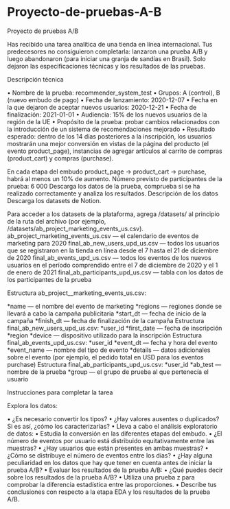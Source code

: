 # Proyecto-de-pruebas-A-B
Proyecto de pruebas A/B

Has recibido una tarea analítica de una tienda en línea internacional. Tus predecesores no consiguieron completarla: lanzaron una prueba A/B y luego abandonaron (para iniciar una granja de sandías en Brasil). Solo dejaron las especificaciones técnicas y los resultados de las pruebas.

Descripción técnica

•	Nombre de la prueba: recommender_system_test
•	Grupos: А (control), B (nuevo embudo de pago)
•	Fecha de lanzamiento: 2020-12-07
•	Fecha en la que dejaron de aceptar nuevos usuarios: 2020-12-21
•	Fecha de finalización: 2021-01-01
•	Audiencia: 15% de los nuevos usuarios de la región de la UE
•	Propósito de la prueba: probar cambios relacionados con la introducción de un sistema de recomendaciones mejorado
•	Resultado esperado: dentro de los 14 días posteriores a la inscripción, los usuarios mostrarán una mejor conversión en vistas de la página del producto (el evento product_page), instancias de agregar artículos al carrito de compras (product_cart) y compras (purchase).

En cada etapa del embudo product_page → product_cart → purchase, habrá al menos un 10% de aumento.
Número previsto de participantes de la prueba: 6 000 Descarga los datos de la prueba, comprueba si se ha realizado correctamente y analiza los resultados.
Descripción de los datos Descarga los datasets de Notion.

Para acceder a los datasets de la plataforma, agrega /datasets/ al principio de la ruta del archivo (por ejemplo, /datasets/ab_project_marketing_events_us.csv).
ab_project_marketing_events_us.csv — el calendario de eventos de marketing para 2020
final_ab_new_users_upd_us.csv — todos los usuarios que se registraron en la tienda en línea desde el 7 hasta el 21 de diciembre de 2020
final_ab_events_upd_us.csv — todos los eventos de los nuevos usuarios en el período comprendido entre el 7 de diciembre de 2020 y el 1 de enero de 2021
final_ab_participants_upd_us.csv — tabla con los datos de los participantes de la prueba

Estructura ab_project__marketing_events_us.csv:

*name — el nombre del evento de marketing
*regions — regiones donde se llevará a cabo la campaña publicitaria
*start_dt — fecha de inicio de la campaña
*finish_dt — fecha de finalización de la campaña
Estructura final_ab_new_users_upd_us.csv:
*user_id
*first_date — fecha de inscripción
*region
*device — dispositivo utilizado para la inscripción
Estructura final_ab_events_upd_us.csv:
*user_id
*event_dt — fecha y hora del evento
*event_name — nombre del tipo de evento
*details — datos adicionales sobre el evento (por ejemplo, el pedido total en USD para los eventos purchase)
Estructura final_ab_participants_upd_us.csv:
*user_id
*ab_test — nombre de la prueba
*group — el grupo de prueba al que pertenecía el usuario

Instrucciones para completar la tarea

Explora los datos:

•	¿Es necesario convertir los tipos?
•	¿Hay valores ausentes o duplicados? Si es así, ¿cómo los caracterizarías?
•	Lleva a cabo el análisis exploratorio de datos:
•	Estudia la conversión en las diferentes etapas del embudo.
•	¿El número de eventos por usuario está distribuido equitativamente entre las muestras?
•	¿Hay usuarios que están presentes en ambas muestras?
•	¿Cómo se distribuye el número de eventos entre los días?
•	¿Hay alguna peculiaridad en los datos que hay que tener en cuenta antes de iniciar la prueba A/B?
•	Evaluar los resultados de la prueba A/B:
•	¿Qué puedes decir sobre los resultados de la prueba A/B?
•	Utiliza una prueba z para comprobar la diferencia estadística entre las proporciones.
•	Describe tus conclusiones con respecto a la etapa EDA y los resultados de la prueba A/B.

